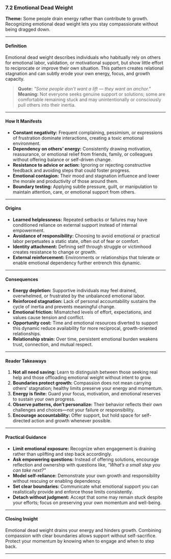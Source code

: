 ### **7.2 Emotional Dead Weight**

**Theme:** Some people drain energy rather than contribute to growth. Recognizing emotional dead weight lets you stay compassionate without being dragged down.

---

#### **Definition**

Emotional dead weight describes individuals who habitually rely on others for emotional labor, validation, or motivational support, but show little effort to reciprocate or improve their own situation. This pattern creates relational stagnation and can subtly erode your own energy, focus, and growth capacity.

> **Quote:**
> *"Some people don’t want a lift — they want an anchor."*
> **Meaning:** Not everyone seeks genuine support or solutions; some are comfortable remaining stuck and may unintentionally or consciously pull others into their inertia.

---

#### **How It Manifests**

* **Constant negativity:** Frequent complaining, pessimism, or expressions of frustration dominate interactions, creating a toxic emotional environment.
* **Dependency on others’ energy:** Consistently drawing motivation, reassurance, or emotional relief from friends, family, or colleagues without offering balance or self-driven change.
* **Resistance to advice or action:** Ignoring or rejecting constructive feedback and avoiding steps that could foster progress.
* **Emotional contagion:** Their mood and stagnation influence and lower the morale and productivity of those around them.
* **Boundary testing:** Applying subtle pressure, guilt, or manipulation to maintain attention, care, or emotional support from others.

---

#### **Origins**

* **Learned helplessness:** Repeated setbacks or failures may have conditioned reliance on external support instead of internal empowerment.
* **Avoidance of responsibility:** Choosing to avoid emotional or practical labor perpetuates a static state, often out of fear or comfort.
* **Identity attachment:** Defining self through struggle or victimhood creates resistance to change or growth.
* **External reinforcement:** Environments or relationships that tolerate or enable emotional dependency further entrench this dynamic.

---

#### **Consequences**

* **Energy depletion:** Supportive individuals may feel drained, overwhelmed, or frustrated by the unbalanced emotional labor.
* **Reinforced stagnation:** Lack of personal accountability sustains the cycle of inertia and prevents meaningful change.
* **Emotional friction:** Mismatched levels of effort, expectations, and values cause tension and conflict.
* **Opportunity cost:** Time and emotional resources diverted to support this dynamic reduce availability for more reciprocal, growth-oriented relationships.
* **Relationship strain:** Over time, persistent emotional burden weakens trust, connection, and mutual respect.

---

#### **Reader Takeaways**

1. **Not all need saving:** Learn to distinguish between those seeking real help and those offloading emotional weight without intent to grow.
2. **Boundaries protect growth:** Compassion does not mean carrying others’ stagnation; healthy limits preserve your energy and momentum.
3. **Energy is finite:** Guard your focus, motivation, and emotional reserves to sustain your own progress.
4. **Observe patterns, don’t personalize:** Their behavior reflects their own challenges and choices—not your failure or responsibility.
5. **Encourage accountability:** Offer support, but hold space for self-directed action and growth whenever possible.

---

#### **Practical Guidance**

* **Limit emotional exposure:** Recognize when engagement is draining rather than uplifting and step back accordingly.
* **Ask empowering questions:** Instead of offering solutions, encourage reflection and ownership with questions like, *“What’s a small step you can take next?”*
* **Model self-reliance:** Demonstrate your own growth and responsibility without rescuing or enabling dependency.
* **Set clear boundaries:** Communicate what emotional support you can realistically provide and enforce those limits consistently.
* **Detach without judgment:** Accept that some may remain stuck despite your efforts; focus on preserving your own momentum and well-being.

---

#### **Closing Insight**

Emotional dead weight drains your energy and hinders growth. Combining compassion with clear boundaries allows support without self-sacrifice. Protect your momentum by knowing when to engage and when to step back.

---
